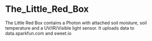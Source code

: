 # The_Little_Red_Box
The Little Red Box contains a Photon with attached soil moisture, soil temperature and a UV/IR/Visible light sensor. It uploads data to data.sparkfun.com and sweet.io
